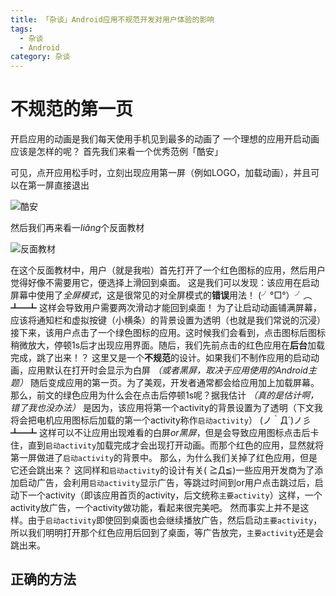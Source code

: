 ```yaml
---
title: 「杂谈」Android应用不规范开发对用户体验的影响
tags:
  - 杂谈
  - Android
category: 杂谈
---
```


# 不规范的第一页

开启应用的动画是我们每天使用手机见到最多的动画了
一个理想的应用开启动画应该是怎样的呢？
首先我们来看一个优秀范例「酷安」

可见，点开应用松手时，立刻出现应用第一屏（例如LOGO，加载动画），并且可以在第一屏直接退出

![酷安]()

然后我们再来看一*liǎng*个反面教材

![反面教材]()

在这个反面教材中，用户（就是我啦）首先打开了一个红色图标的应用，然后用户觉得好像不需要用它，便选择上滑回到桌面。
这是我们可以发现：该应用在启动屏幕中使用了*全屏模式*，这是很常见的对全屏模式的**错误**用法！
(╯°□°）╯︵ ┻━┻
这样会导致用户需要两次滑动才能回到桌面！
为了让启动动画铺满屏幕，应该将通知栏和虚拟按键（小横条）的背景设置为透明（也就是我们常说的沉浸）
接下来，该用户点击了一个绿色图标的应用。这时候我们会看到，点击图标后图标稍微放大，停顿1s后才出现应用界面。随后，我们先前点击的红色应用在**后台**加载完成，跳了出来！？
这里又是一个**不规范**的设计。如果我们不制作应用的启动动画，应用默认在打开时会显示为白屏 *（或者黑屏，取决于应用使用的Android主题）* 随后变成应用的第一页。为了美观，开发者通常都会给应用加上加载屏幕。那么，前文的绿色应用为什么会在点击后停顿1s呢？据我估计 *（真的是估计啊，错了我也没办法）* 是因为，该应用将第一个activity的背景设置为了透明（下文我将会把电机应用图标后加载的第一个activity称作`启动activity`）
(ノ｀Д´)ノ彡┻━┻ 这样可以不让应用出现难看的白屏*or黑屏*，但是会导致应用图标点击后卡住，直到`启动activity`加载完成才会出现打开动画。而那个红色的应用，显然就将第一屏做进了`启动activity`的背景中。
那么，为什么我们关掉了红色应用，但是它还会跳出来？
这同样和`启动activity`的设计有关( ≧Д≦)一些应用开发商为了添加启动广告，会利用`启动activity`显示广告，等跳过时间到or用户点击跳过后，启动下一个activity（即该应用首页的activity，后文统称`主要activity`）这样，一个activity放广告，一个activity做功能，看起来很完美吧。
然而事实上并不是这样。由于`启动activity`即使回到桌面也会继续播放广告，然后启动`主要activity`，所以我们明明打开那个红色应用后回到了桌面，等广告放完，`主要activity`还是会跳出来。

## 正确的方法
